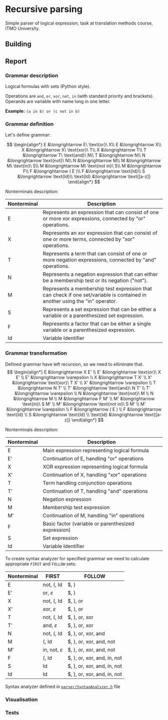 # Recursive parsing

Simple parser of logical expression, task at translation methods course, ITMO University.

## Building

## Report

### Grammar description

Logical formulas with sets (Python style).

Operations are `and`, `or`, `xor`, `not`, `in` (with standard priority and brackets). Operands are variable with name long in one letter.

**Example:** `(a in b) or (c not in b)`

### Grammar definition

Let's define grammar:

$$
\begin{align*}
E &\longrightarrow E\ \text{or}\ X\\
E &\longrightarrow X\\
X &\longrightarrow X\ \text{xor}\ T\\
X &\longrightarrow T\\
T &\longrightarrow T\ \text{and}\ N\\
T &\longrightarrow N\\
N &\longrightarrow \text{not}\ N\\
N &\longrightarrow M\\
M &\longrightarrow M\ \text{in}\ S\\
M &\longrightarrow M\ \text{not in}\ S\\
M &\longrightarrow F\\
F &\longrightarrow ( E )\\
F &\longrightarrow \text{Id}\\
S &\longrightarrow \text{Id}\\
\text{Id} &\longrightarrow \text{[a-z]}
\end{align*}
$$

Nonterminals description:

| Nonterminal | Description |
| --- | --- |
| E | Represents an expression that can consist of one or more xor expressions, connected by "or" operations. |
| X | Represents an xor expression that can consist of one or more terms, connected by "xor" operations. |
| T | Represents a term that can consist of one or more negation expressions, connected by "and" operations. |
| N | Represents a negation expression that can either be a membership test or its negation ("not"). |
| M | Represents a membership test expression that can check if one set/variable is contained in another using the "in" operator. |
| S | Represents a set expression that can be either a variable or a parenthesized set expression. |
| F | Represents a factor that can be either a single variable or a parenthesized expression. |
| Id | Variable Identifier |

### Grammar transformation

Defined grammar have left recursion, so we need to elliminate that.
$$
\begin{align*}
E  &\longrightarrow X E'                  \\
E' &\longrightarrow \text{or}\ X E'       \\
E' &\longrightarrow \varepsilon           \\
X  &\longrightarrow T X'                  \\
X' &\longrightarrow \text{xor}\ T X'      \\
X' &\longrightarrow \varepsilon           \\
T  &\longrightarrow N T'                  \\
T' &\longrightarrow \text{and}\ N T'      \\
T' &\longrightarrow \varepsilon           \\
N  &\longrightarrow \text{not}\ M         \\
N  &\longrightarrow M                     \\
M  &\longrightarrow F M'                  \\
M' &\longrightarrow \text{in}\ S M'       \\
M' &\longrightarrow \text{not in}\ S M'   \\
M' &\longrightarrow \varepsilon           \\
F  &\longrightarrow ( E )                 \\
F  &\longrightarrow \text{Id}             \\
S  &\longrightarrow \text{Id}             \\
\text{Id} &\longrightarrow \text{[a-z]}
\end{align*}
$$

Nonterminals description:

| Nonterminal | Description |
| --- | --- |
| E | Main expression representing logical formula |
| E' | Continuation of E, handling "or" operations |
| X | XOR expression representing logical formula |
| X' | Continuation of X, handling "xor" operations |
| T | Term handling conjunction operations |
| T' | Continuation of T, handling "and" operations |
| N | Negation expression |
| M | Membership test expression |
| M' | Continuation of M, handling "in" operations |
| F | Basic factor (variable or parenthesized expression) |
| S | Set expression |
| Id | Variable Identifier |

To create syntax analyzer for specified grammar we need to calculate appropriate `FIRST` and `FOLLOW` sets:


| Nonterminal | FIRST | FOLLOW |
| --- | --- | --- |
| E | not, (, Id | $, ) |
| E' | or, $\varepsilon$ | $, ) |
| X | not, (, Id | $, ), or |
| X' | xor, $\varepsilon$ | $, ), or |
| T | not, (, Id | $, ), or, xor |
| T' | and, $\varepsilon$  | $, ), or, xor |
| N | not, (, Id | $, ), or, xor, and |
| M | (, Id | $, ), or, xor, and, not |
| M' | in, not, $\varepsilon$ | $, ), or, xor, and, not |
| F | (, Id | $, ), or, xor, and, in, not |
| S | Id | $, ), or, xor, and, in, not |
| Id | Id | $, ), or, xor, and, in, not |

Syntax analyzer defined in [`parser/SyntaxAnalyzer.h`](parser/SyntaxAnalyzer.h) file

### Visualisation

### Tests
